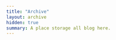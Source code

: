 ```yaml
---
title: "Archive"
layout: archive
hidden: true
summary: A place storage all blog here.
---
```


<!-- this page is use to enable archive page -->